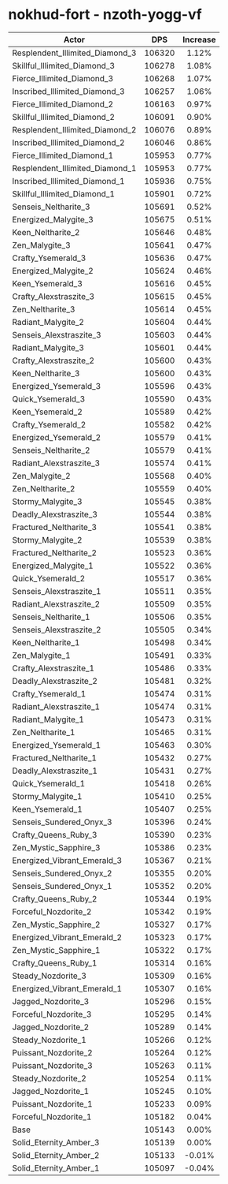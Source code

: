 # nokhud-fort - nzoth-yogg-vf
| Actor | DPS | Increase |
|---|:---:|:---:|
|Resplendent_Illimited_Diamond_3|106320|1.12%|
|Skillful_Illimited_Diamond_3|106278|1.08%|
|Fierce_Illimited_Diamond_3|106268|1.07%|
|Inscribed_Illimited_Diamond_3|106257|1.06%|
|Fierce_Illimited_Diamond_2|106163|0.97%|
|Skillful_Illimited_Diamond_2|106091|0.90%|
|Resplendent_Illimited_Diamond_2|106076|0.89%|
|Inscribed_Illimited_Diamond_2|106046|0.86%|
|Fierce_Illimited_Diamond_1|105953|0.77%|
|Resplendent_Illimited_Diamond_1|105953|0.77%|
|Inscribed_Illimited_Diamond_1|105936|0.75%|
|Skillful_Illimited_Diamond_1|105901|0.72%|
|Senseis_Neltharite_3|105691|0.52%|
|Energized_Malygite_3|105675|0.51%|
|Keen_Neltharite_2|105646|0.48%|
|Zen_Malygite_3|105641|0.47%|
|Crafty_Ysemerald_3|105636|0.47%|
|Energized_Malygite_2|105624|0.46%|
|Keen_Ysemerald_3|105616|0.45%|
|Crafty_Alexstraszite_3|105615|0.45%|
|Zen_Neltharite_3|105614|0.45%|
|Radiant_Malygite_2|105604|0.44%|
|Senseis_Alexstraszite_3|105603|0.44%|
|Radiant_Malygite_3|105601|0.44%|
|Crafty_Alexstraszite_2|105600|0.43%|
|Keen_Neltharite_3|105600|0.43%|
|Energized_Ysemerald_3|105596|0.43%|
|Quick_Ysemerald_3|105590|0.43%|
|Keen_Ysemerald_2|105589|0.42%|
|Crafty_Ysemerald_2|105582|0.42%|
|Energized_Ysemerald_2|105579|0.41%|
|Senseis_Neltharite_2|105579|0.41%|
|Radiant_Alexstraszite_3|105574|0.41%|
|Zen_Malygite_2|105568|0.40%|
|Zen_Neltharite_2|105559|0.40%|
|Stormy_Malygite_3|105545|0.38%|
|Deadly_Alexstraszite_3|105544|0.38%|
|Fractured_Neltharite_3|105541|0.38%|
|Stormy_Malygite_2|105539|0.38%|
|Fractured_Neltharite_2|105523|0.36%|
|Energized_Malygite_1|105522|0.36%|
|Quick_Ysemerald_2|105517|0.36%|
|Senseis_Alexstraszite_1|105511|0.35%|
|Radiant_Alexstraszite_2|105509|0.35%|
|Senseis_Neltharite_1|105506|0.35%|
|Senseis_Alexstraszite_2|105505|0.34%|
|Keen_Neltharite_1|105498|0.34%|
|Zen_Malygite_1|105491|0.33%|
|Crafty_Alexstraszite_1|105486|0.33%|
|Deadly_Alexstraszite_2|105481|0.32%|
|Crafty_Ysemerald_1|105474|0.31%|
|Radiant_Alexstraszite_1|105474|0.31%|
|Radiant_Malygite_1|105473|0.31%|
|Zen_Neltharite_1|105465|0.31%|
|Energized_Ysemerald_1|105463|0.30%|
|Fractured_Neltharite_1|105432|0.27%|
|Deadly_Alexstraszite_1|105431|0.27%|
|Quick_Ysemerald_1|105418|0.26%|
|Stormy_Malygite_1|105410|0.25%|
|Keen_Ysemerald_1|105407|0.25%|
|Senseis_Sundered_Onyx_3|105396|0.24%|
|Crafty_Queens_Ruby_3|105390|0.23%|
|Zen_Mystic_Sapphire_3|105386|0.23%|
|Energized_Vibrant_Emerald_3|105367|0.21%|
|Senseis_Sundered_Onyx_2|105355|0.20%|
|Senseis_Sundered_Onyx_1|105352|0.20%|
|Crafty_Queens_Ruby_2|105344|0.19%|
|Forceful_Nozdorite_2|105342|0.19%|
|Zen_Mystic_Sapphire_2|105327|0.17%|
|Energized_Vibrant_Emerald_2|105323|0.17%|
|Zen_Mystic_Sapphire_1|105322|0.17%|
|Crafty_Queens_Ruby_1|105314|0.16%|
|Steady_Nozdorite_3|105309|0.16%|
|Energized_Vibrant_Emerald_1|105307|0.16%|
|Jagged_Nozdorite_3|105296|0.15%|
|Forceful_Nozdorite_3|105295|0.14%|
|Jagged_Nozdorite_2|105289|0.14%|
|Steady_Nozdorite_1|105266|0.12%|
|Puissant_Nozdorite_2|105264|0.12%|
|Puissant_Nozdorite_3|105263|0.11%|
|Steady_Nozdorite_2|105254|0.11%|
|Jagged_Nozdorite_1|105245|0.10%|
|Puissant_Nozdorite_1|105233|0.09%|
|Forceful_Nozdorite_1|105182|0.04%|
|Base|105143|0.00%|
|Solid_Eternity_Amber_3|105139|0.00%|
|Solid_Eternity_Amber_2|105133|-0.01%|
|Solid_Eternity_Amber_1|105097|-0.04%|
